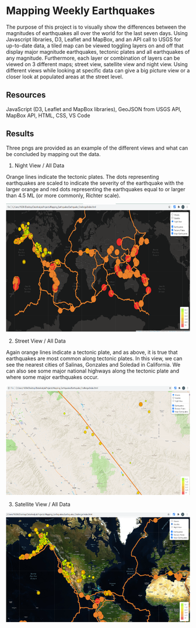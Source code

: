 # Mapping Weekly Earthquakes

The purpose of this project is to visually show the differences between the magnitudes of earthquakes all over the world for the last seven days.  Using Javascript libraries, D3,
Leaflet and MapBox, and an API call to USGS for up-to-date data, a tiled map can be viewed toggling layers on and off that display major magnitude earthquakes, tectonic plates and
all earthquakes of any magnitude.  Furthermore, each layer or combination of layers can be viewed on 3 different maps; street view, satellite view and night view.  Using different
views while looking at specific data can give a big picture view or a closer look at populated areas at the street level.

## Resources
JavaScript (D3, Leaflet and MapBox libraries), GeoJSON from USGS API, MapBox API, HTML, CSS, VS Code

## Results

Three pngs are provided as an example of the different views and what can be concluded by mapping out the data.

1. Night View / All Data

  Orange lines indicate the tectonic plates.  The dots representing earthquakes are scaled to indicate the severity of the earthquake with the larger orange and red dots
  representing the earthquakes equal to or larger than 4.5 ML (or more commonly, Richter scale).
  
  <p align="center">
  <a href="https://github.com/CaroShaf/Mapping_Earthquakes">
    <img src="images/night_all_layers.png" alt="EQ night map" width="600" height="350">
  </a>
  
2.  Street View / All Data  

  Again orange lines indicate a tectonic plate, and as above, it is true that earthquakes are most common along tectonic plates.  In this view, we can see the nearest cities of
  Salinas, Gonzales and Soledad in California.  We can also see some major national highways along the tectonic plate and where some major earthquakes occur.
  
  <p align="center">
  <a href="https://github.com/CaroShaf/Mapping_Earthquakes">
    <img src="images/streets_all_layers.png" alt="EQ street map Salinas" width="600" height="300">
  </a>
  
3. Satellite View / All Data

     <p align="center">
  <a href="https://github.com/CaroShaf/Mapping_Earthquakes">
    <img src="images/satellite_all_layers.png" alt="EQ satellite" width="700" height="300">
  </a>
